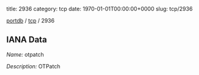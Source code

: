 title: 2936
category: tcp
date: 1970-01-01T00:00:00+0000
slug: tcp/2936

[portdb](/) / [tcp](/category/tcp.html) / 2936


## IANA Data

_Name:_ otpatch

_Description:_ OTPatch

